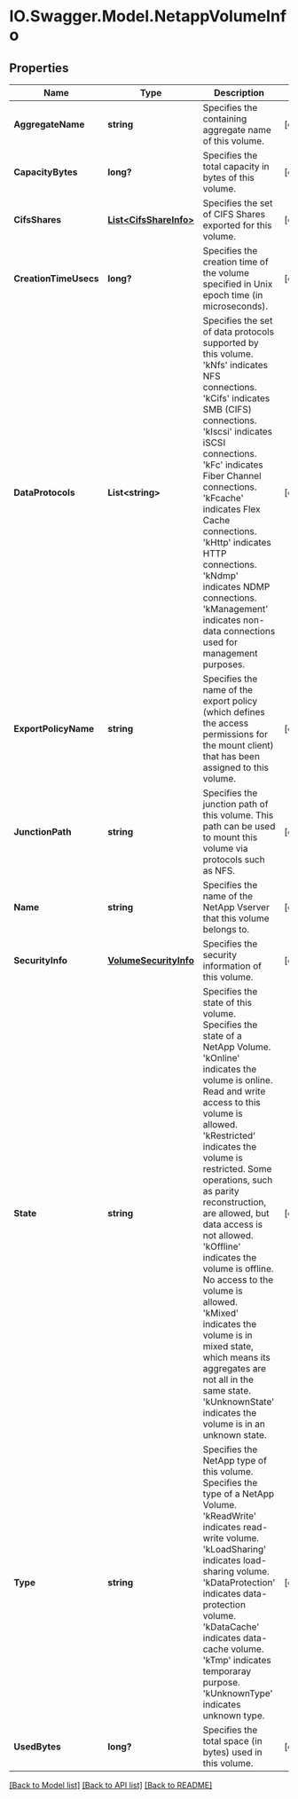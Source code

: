 # IO.Swagger.Model.NetappVolumeInfo
## Properties

Name | Type | Description | Notes
------------ | ------------- | ------------- | -------------
**AggregateName** | **string** | Specifies the containing aggregate name of this volume. | [optional] 
**CapacityBytes** | **long?** | Specifies the total capacity in bytes of this volume. | [optional] 
**CifsShares** | [**List&lt;CifsShareInfo&gt;**](CifsShareInfo.md) | Specifies the set of CIFS Shares exported for this volume. | [optional] 
**CreationTimeUsecs** | **long?** | Specifies the creation time of the volume specified in Unix epoch time (in microseconds). | [optional] 
**DataProtocols** | **List&lt;string&gt;** | Specifies the set of data protocols supported by this volume. &#39;kNfs&#39; indicates NFS connections. &#39;kCifs&#39; indicates SMB (CIFS) connections. &#39;kIscsi&#39; indicates iSCSI connections. &#39;kFc&#39; indicates Fiber Channel connections. &#39;kFcache&#39; indicates Flex Cache connections. &#39;kHttp&#39; indicates HTTP connections. &#39;kNdmp&#39; indicates NDMP connections. &#39;kManagement&#39; indicates non-data connections used for management purposes. | [optional] 
**ExportPolicyName** | **string** | Specifies the name of the export policy (which defines the access permissions for the mount client) that has been assigned to this volume. | [optional] 
**JunctionPath** | **string** | Specifies the junction path of this volume. This path can be used to mount this volume via protocols such as NFS. | [optional] 
**Name** | **string** | Specifies the name of the NetApp Vserver that this volume belongs to. | [optional] 
**SecurityInfo** | [**VolumeSecurityInfo**](VolumeSecurityInfo.md) | Specifies the security information of this volume. | [optional] 
**State** | **string** | Specifies the state of this volume. Specifies the state of a NetApp Volume. &#39;kOnline&#39; indicates the volume is online. Read and write access to this volume is allowed. &#39;kRestricted&#39; indicates the volume is restricted. Some operations, such as parity reconstruction, are allowed, but data access is not allowed. &#39;kOffline&#39; indicates the volume is offline. No access to the volume is allowed. &#39;kMixed&#39; indicates the volume is in mixed state, which means its aggregates are not all in the same state. &#39;kUnknownState&#39; indicates the volume is in an unknown state. | [optional] 
**Type** | **string** | Specifies the NetApp type of this volume. Specifies the type of a NetApp Volume. &#39;kReadWrite&#39; indicates read-write volume. &#39;kLoadSharing&#39; indicates load-sharing volume. &#39;kDataProtection&#39; indicates data-protection volume. &#39;kDataCache&#39; indicates data-cache volume. &#39;kTmp&#39; indicates temporaray purpose. &#39;kUnknownType&#39; indicates unknown type. | [optional] 
**UsedBytes** | **long?** | Specifies the total space (in bytes) used in this volume. | [optional] 

[[Back to Model list]](../README.md#documentation-for-models) [[Back to API list]](../README.md#documentation-for-api-endpoints) [[Back to README]](../README.md)

